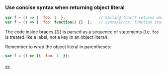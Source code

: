 ### Use concise syntax when returning object literal

```JavaScript
var f = () => {  foo: 1  };               // Calling func() returns undefined!
var f = () => {  foo: function() {}  };   // SyntaxError: function statement requires a name
```
The code inside braces ({}) is parsed as a sequence of statements (i.e. `foo` is treated like a label, not a key in an object literal).

Remember to wrap the object literal in parentheses:

```JavaScript
var f = () => ({  foo: 1  });
```
##### [`<<`](../README.md)
